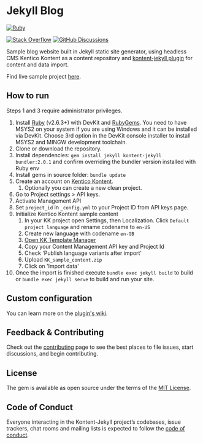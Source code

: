 # Jekyll Blog

[![Ruby](https://github.com/Kentico/kontent-jekyll-blog/actions/workflows/buil.yml/badge.svg)](https://github.com/Kentico/kontent-jekyll-blog/actions/workflows/buil.yml)

[![Stack Overflow](https://img.shields.io/badge/Stack%20Overflow-ASK%20NOW-FE7A16.svg?logo=stackoverflow&logoColor=white)](https://stackoverflow.com/tags/kentico-kontent)
[![GitHub Discussions](https://img.shields.io/badge/GitHub-Discussions-FE7A16.svg?style=popout&logo=github)](https://github.com/Kentico/Home/discussions)

Sample blog website built in Jekyll static site generator, using headless CMS Kentico Kontent as a content repository and
[kontent-jekyll plugin](https://github.com/Kentico/kontent-jekyll) for content and data import. 

Find live sample project [here](https://kentico.github.io/kontent-jekyll-blog/).

## How to run

Steps 1 and 3 require administrator privileges.

1. Install [Ruby](https://www.ruby-lang.org/en/downloads/) (v2.6.3+) with DevKit and [RubyGems](https://rubygems.org/pages/download). You need to have MSYS2 on your system if you are using Windows and it can be installed via DevKit. Choose 3rd option in the DevKit console installer to install MSYS2 and MINGW development toolchain.
2. Clone or download the repository.
3. Install dependencies: `gem install jekyll kontent-jekyll bundler:2.0.1` and confirm overriding the bundler version installed with Ruby env
4. Install gems in source folder: `bundle update`
5. Create an account on [Kentico Kontent](https://app.kenticocloud.com/).
    1. Optionally you can create a new clean project.
6. Go to Project settings > API keys.
7. Activate Management API
8. Set `project_id` in `_config.yml` to your Project ID from API keys page. 
9. Initialize Kentico Kontent sample content
    1. In your KK project open Settings, then Localization. Click `Default project language` and rename codename to `en-US`
    2. Create new language with codename `en-GB` 
    3. [Open KK Template Manager](https://kentico.github.io/kontent-template-manager/import)
    4. Copy your Content Management API key and Project Id
    5. Check 'Publish language variants after import'
    6. Upload `KK_sample_content.zip`
    7. Click on 'Import data'
9. Once the import is finished execute `bundle exec jekyll build` to build or `bundle exec jekyll serve` to build and run your site.

## Custom configuration

You can learn more on the [plugin's wiki](https://github.com/Kentico/kontent-jekyll/wiki).

## Feedback & Contributing

Check out the [contributing](https://github.com/Kentico/kontent-jekyll-blog/blob/master/CONTRIBUTING.md) page to see the best places to file issues, start discussions, and begin contributing.

## License

The gem is available as open source under the terms of the [MIT License](https://opensource.org/licenses/MIT).

## Code of Conduct

Everyone interacting in the Kontent-Jekyll project’s codebases, issue trackers, chat rooms and mailing lists is expected to follow the [code of conduct](https://github.com/Kentico/kontent-jekyll-blog/blob/master/CODE_OF_CONDUCT.md).

